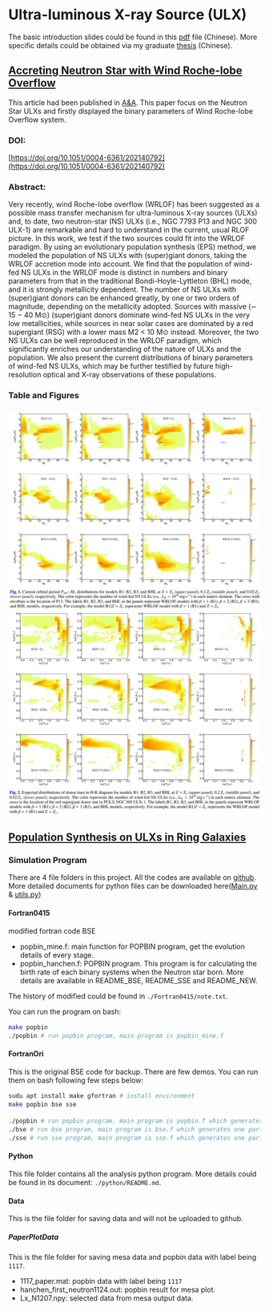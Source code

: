 # Ultra-luminous X-ray Source (ULX)

The basic introduction slides could be found in this [pdf](./attachments/ULXslides.pdf) file (Chinese).
More specific details could be obtained via my graduate [thesis](attachments/thesis.pdf) (Chinese).

## [Accreting Neutron Star with Wind Roche-lobe Overflow](attachments/ULX_neutron.pdf)

This article had been published in [A&A](https://doi.org/10.1051/0004-6361/202140792). This paper focus on the Neutron Star ULXs and firstly displayed the binary parameters of Wind Roche-lobe Overflow system.

### DOI:
[https://doi.org/10.1051/0004-6361/202140792](https://doi.org/10.1051/0004-6361/202140792)

### Abstract:
Very recently, wind Roche-lobe overflow (WRLOF) has been suggested as a possible mass transfer mechanism for ultra-luminous X-ray sources (ULXs) and, to date, two neutron-star (NS) ULXs (i.e., NGC 7793 P13 and NGC 300 ULX-1) are remarkable and
hard to understand in the current, usual RLOF picture. In this work, we test if the two sources could fit into the WRLOF paradigm.
By using an evolutionary population synthesis (EPS) method, we modeled the population of NS ULXs with (super)giant donors,
taking the WRLOF accretion mode into account. We find that the population of wind-fed NS ULXs in the WRLOF mode is distinct
in numbers and binary parameters from that in the traditional Bondi-Hoyle-Lyttleton (BHL) mode, and it is strongly metallicity
dependent. The number of NS ULXs with (super)giant donors can be enhanced greatly, by one or two orders of magnitude, depending
on the metallicity adopted. Sources with massive (∼ 15 − 40 M⊙) (super)giant donors dominate wind-fed NS ULXs in the very low
metallicities, while sources in near solar cases are dominated by a red supergiant (RSG) with a lower mass M2 < 10 M⊙ instead.
Moreover, the two NS ULXs can be well reproduced in the WRLOF paradigm, which significantly enriches our understanding of the
nature of ULXs and the population. We also present the current distributions of binary parameters of wind-fed NS ULXs, which may
be further testified by future high-resolution optical and X-ray observations of these populations.


### Table and Figures

<!-- ![Table](pics/TableULXnumber.jpg) -->

![Figure1](pics/FigureULXmassPorb.jpg)
![Figure2](pics/FigureULXLTeff.jpg)


<!-- Expected number of wind-fed NS ULXs (i.e., $L_X >  10^{39} erg/s^{−1}$) for a Milky-Way-like galaxy with $SFR = 3 M_⊙ yr^{−1}$ for models B1, B2, B3, and BHL at $Z = Z_⊙$, $0.2 Z_⊙$, and $0.02 Z_⊙$, respectively. -->


## [Population Synthesis on ULXs in Ring Galaxies](attachments/ULX_ring.pdf)

### Simulation Program 
There are 4 file folders in this project. All the codes are available on [github](https://github.com/wonderingmark123/). More detailed documents for python files can be downloaded here([Main.py](attachments/README.pdf) & [utils.py](attachments/README_utils.pdf)) 

#### Fortran0415

modified fortran code BSE

- popbin_mine.f: main function for POPBIN program, get the evolution details of every stage.
- popbin_hanchen.f: POPBIN program. This program is for calculating the birth rate of each binary systems when the Neutron star born.
More details are available in README_BSE, README_SSE and README_NEW.

The history of modified could be found in ``./Fortran0415/note.txt``.

You can run the program on bash:
```bash
make popbin
./popbin # run popbin program, main program is popbin_mine.f
```

#### FortranOri

This is the original BSE code for backup. There are few demos. You can run them on bash following few steps below:
```bash
sudu apt install make gfortran # install environment
make popbin bse sse

./popbin # run popbin program, main program is popbin.f which generates plenty of binaries in this program.
./bse # run bse program, main program is bse.f which generates one particular binary
./sse # run sse program, main program is sse.f which generates one particular single star.
```
#### Python

This file folder contains all the analysis python program. More details could be found in its document: ``./python/README.md``.

#### Data

This is the file folder for saving data and will not be uploaded to github. 

##### PaperPlotData

This is the file folder for saving mesa data and popbin data with label being ``1117``.

- 1117_paper.mat: popbin data with label being ``1117``
- hanchen_first_neutron1124.out: popbin result for mesa plot.
- Lx_N1207.npy: selected data from mesa output data.






